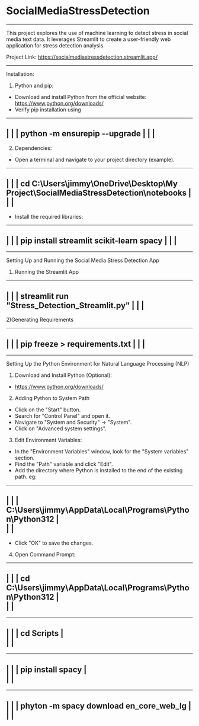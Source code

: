 # SocialMediaStressDetection

------------------------------------------------------------------------------------------------------------------------------------------------------------------------------------------------------------------------------------
This project explores the use of machine learning to detect stress in social media text data. It leverages Streamlit to create a user-friendly web application for stress detection analysis.

Project Link:
https://socialmediastressdetection.streamlit.app/

------------------------------------------------------------------------------------------------------------------------------------------------------------------------------------------------------------------------------------
Installation:

1) Python and pip:
 - Download and install Python from the official website: https://www.python.org/downloads/
 - Verify pip installation using  
 ----------------------------------------------------
 |													|
 |			python -m ensurepip --upgrade			|
 |													|
 ----------------------------------------------------

2) Dependencies:

 - Open a terminal and navigate to your project directory (example).
 --------------------------------------------------------------------------------------------------------
 |																										|
 |			cd C:\Users\jimmy\OneDrive\Desktop\My Project\SocialMediaStressDetection\notebooks			|
 |																										|
 --------------------------------------------------------------------------------------------------------
 
 - Install the required libraries:

 ----------------------------------------------------------------
 |																|
 |			pip install streamlit scikit-learn spacy			|
 |																|
 ----------------------------------------------------------------

------------------------------------------------------------------------------------------------------------------------------------------------------------------------------------------------------------------------------------
Setting Up and Running the Social Media Stress Detection App

1) Running the Streamlit App

 --------------------------------------------------------------------
 |																	|
 |			streamlit run "Stress_Detection_Streamlit.py"			|
 |																	|
 --------------------------------------------------------------------

2)Generating Requirements

 ---------------------------------------------------
 |													|
 |			pip freeze > requirements.txt			|
 |													|
 ---------------------------------------------------

------------------------------------------------------------------------------------------------------------------------------------------------------------------------------------------------------------------------------------
Setting Up the Python Environment for Natural Language Processing (NLP)

1) Download and Install Python (Optional):
 - https://www.python.org/downloads/

2) Adding Python to System Path

 - Click on the "Start" button.
 - Search for "Control Panel" and open it.
 - Navigate to "System and Security" -> "System".
 - Click on "Advanced system settings".
 
 3) Edit Environment Variables:

 - In the "Environment Variables" window, look for the "System variables" section.
 - Find the "Path" variable and click "Edit".
 - Add the directory where Python is installed to the end of the existing path. eg:

 --------------------------------------------------------------------------------
 |																				|
 |			C:\Users\jimmy\AppData\Local\Programs\Python\Python312	 			|	
 |																				|
 --------------------------------------------------------------------------------

 - Click "OK" to save the changes.
 
 4) Open Command Prompt:
 --------------------------------------------------------------------------------
 |																				|
 |			cd C:\Users\jimmy\AppData\Local\Programs\Python\Python312 			|	
 |																				|
 --------------------------------------------------------------------------------
 
 --------------------------------
 |								|
 |			cd Scripts			|	
 |								|												
 --------------------------------
 
 ----------------------------------------
 |										|
 |			pip install spacy			|	
 |										|												
 ----------------------------------------
 
 ----------------------------------------------------------------
 |																|
 |			phyton -m spacy download en_core_web_lg 			|	
 |																|
 ----------------------------------------------------------------
